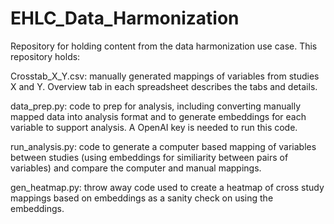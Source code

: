 # EHLC_Data_Harmonization
Repository for holding content from the data harmonization use case.  This repository holds:

Crosstab_X_Y.csv:  manually generated mappings of variables from studies X and Y.  Overview tab in each
spreadsheet describes the tabs and details.

data_prep.py: code to prep for analysis, including converting manually mapped data into analysis format
and to generate embeddings for each variable to support analysis.  A OpenAI key is needed to run this code.

run_analysis.py: code to generate a computer based mapping of variables between studies (using embeddings
for similiarity between pairs of variables) and compare the computer and manual mappings.

gen_heatmap.py: throw away code used to create a heatmap of cross study mappings based on embeddings as
a sanity check on using the embeddings.




